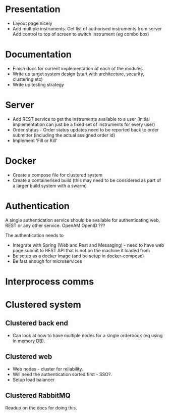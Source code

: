 

# Presentation

* Layout page nicely
* Add multiple instruments.
    Get list of authorised instruments from server
    Add control to top of screen to switch instrument (eg combo box)

# Documentation

* Finish docs for current implementation of each of the modules
* Write up target system design (start with architecture, security, clustering etc)
* Write up testing strategy


# Server 

* Add REST service to get the instruments available to a user (initial implementation can just be a fixed set of instruments for every user)
* Order status - Order status updates need to be reported back to order submitter (including the actual assigned order id)
* Implement 'Fill or Kill'

# Docker 

* Create a compose file for clustered system
* Create a containerised build (this may need to be considered as part of a larger build system with a swarm) 


# Authentication

A single authentication service should be available for authenticating web, REST or any other service.
OpenAM
OpenID
???

The authentication needs to
* Integrate with Spring (Web and Rest and Messaging) - need to have web page submit to REST API that is not on the machine it loaded from
* Be setup as a docker image (and be setup in docker-compose)
* Be fast enough for microservices


# Interprocess comms


# Clustered system

## Clustered back end

* Can look at how to have multiple nodes for a single orderbook (eg using in memory DB).  
 
## Clustered web
 
* Web nodes - cluster for reliability. 
* Will need the authentication sorted first - SSO?. 
* Setup load balancer

## Clustered RabbitMQ
Readup on the docs for doing this.




  
